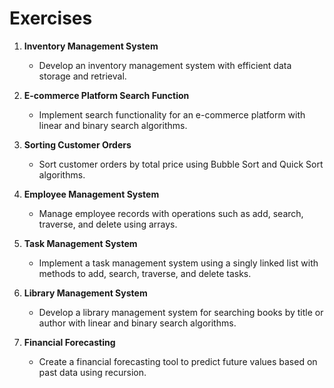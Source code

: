 # Exercises

1. **Inventory Management System**
   - Develop an inventory management system with efficient data storage and retrieval.
   
2. **E-commerce Platform Search Function**
   - Implement search functionality for an e-commerce platform with linear and binary search algorithms.

3. **Sorting Customer Orders**
   - Sort customer orders by total price using Bubble Sort and Quick Sort algorithms.

4. **Employee Management System**
   - Manage employee records with operations such as add, search, traverse, and delete using arrays.

5. **Task Management System**
   - Implement a task management system using a singly linked list with methods to add, search, traverse, and delete tasks.

6. **Library Management System**
   - Develop a library management system for searching books by title or author with linear and binary search algorithms.

7. **Financial Forecasting**
   - Create a financial forecasting tool to predict future values based on past data using recursion.
